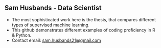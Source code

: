 ## Sam Husbands - Data Scientist

- The most sophisticated work here is the thesis, that compares different types of supervised machine learning.
- This github demonstrates different examples of coding proficiency in R & Python.
- Contact email: sam.husbands21@gmail.com
